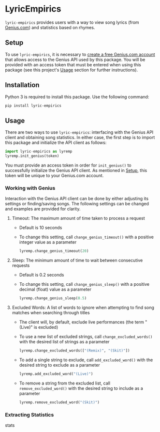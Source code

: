 # LyricEmpirics
`lyric-empirics` provides users with a way to view song lyrics (from [Genius.com](https://www.genius.com)) and statistics based on rhymes.

## Setup
To use `lyric-empirics`, it is necessary to [create a free Genius.com account](https://genius.com/signup) that allows access to the Genius API used by this package. You will be provided with an access token that must be entered when using this package (see this project's [Usage](#Usage) section for further instructions).

## Installation
Python 3 is required to install this package. Use the following command:

```bash
pip install lyric-empirics
```

## Usage
There are two ways to use `lyric-empirics`: interfacing with the Genius API client and obtaining song statistics. In either case, the first step is to import this package and initialize the API client as follows:

```python
import lyric-empirics as lyremp
lyremp.init_genius(token)
```
You must provide an access token in order for `init_genius()` to successfully initialize the Genius API client. As mentioned in [Setup](#Setup), this token will be unique to your Genius.com account.

### Working with Genius
Interaction with the Genius API client can be done by either adjusting its settings or finding/saving songs. The following settings can be changed and examples are provided for clarity.

1. Timeout: The maximum amount of time taken to process a request
    - Default is 10 seconds
    - To change this setting, call `change_genius_timeout()` with a positive integer value as a parameter

        ```python
        lyremp.change_genius_timeout(20)
        ```

2. Sleep: The minimum amount of time to wait between consecutive requests
    - Default is 0.2 seconds
    - To change this setting, call `change_genius_sleep()` with a positive decimal (float) value as a parameter

        ```python
        lyremp.change_genius_sleep(0.5)
        ```

3. Excluded Words: A list of words to ignore when attempting to find song matches when searching through titles
    - The client will, by default, exclude live performances (the term "(Live)" is excluded)
    - To use a new list of excluded strings, call `change_excluded_words()` with the desired list of strings as a parameter

        ```python
        lyremp.change_excluded_words(["(Remix)", "(Skit)"])
        ```

    - To add a single string to exclude, call `add_excluded_word()` with the desired string to exclude as a parameter

        ```python
        lyremp.add_excluded_word("(Live)")
        ```
        
    - To remove a string from the excluded list, call `remove_excluded_word()` with the desired string to include as a parameter

        ```python
        lyremp.remove_excluded_word("(Skit)")
        ```

### Extracting Statistics
stats
